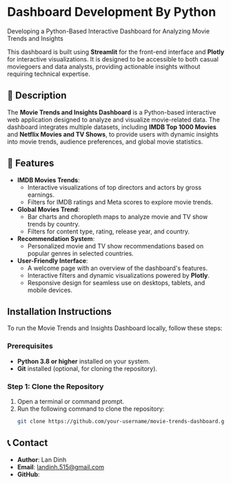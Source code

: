 # Dashboard Development By Python
Developing a Python-Based Interactive Dashboard for Analyzing Movie Trends and Insights

This dashboard is built using **Streamlit** for the front-end interface and **Plotly** for interactive visualizations. It is designed to be accessible to both casual moviegoers and data analysts, providing actionable insights without requiring technical expertise.


## 📌 Description
The **Movie Trends and Insights Dashboard** is a Python-based interactive web application designed to analyze and visualize movie-related data. The dashboard integrates multiple datasets, including **IMDB Top 1000 Movies** and **Netflix Movies and TV Shows**, to provide users with dynamic insights into movie trends, audience preferences, and global movie statistics.

## 🚀 Features
- **IMDB Movies Trends**:
  - Interactive visualizations of top directors and actors by gross earnings.
  - Filters for IMDB ratings and Meta scores to explore movie trends.
- **Global Movies Trend**:
  - Bar charts and choropleth maps to analyze movie and TV show trends by country.
  - Filters for content type, rating, release year, and country.
- **Recommendation System**:
  - Personalized movie and TV show recommendations based on popular genres in selected countries.
- **User-Friendly Interface**:
  - A welcome page with an overview of the dashboard's features.
  - Interactive filters and dynamic visualizations powered by **Plotly**.
  - Responsive design for seamless use on desktops, tablets, and mobile devices.

## Installation Instructions

To run the Movie Trends and Insights Dashboard locally, follow these steps:

### Prerequisites
- **Python 3.8 or higher** installed on your system.
- **Git** installed (optional, for cloning the repository).

### Step 1: Clone the Repository
1. Open a terminal or command prompt.
2. Run the following command to clone the repository:
   ```bash
   git clone https://github.com/your-username/movie-trends-dashboard.git

## 📞 Contact
- **Author**: Lan Dinh
- **Email**: landinh.515@gmail.com
- **GitHub**: 
